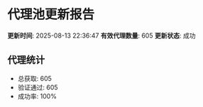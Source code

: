 # 代理池更新报告

**更新时间**: 2025-08-13 22:36:47
**有效代理数量**: 605
**更新状态**:  成功

## 代理统计
- 总获取: 605
- 验证通过: 605
- 成功率: 100%
